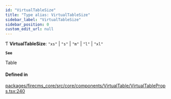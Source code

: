 ```yaml
---
id: "VirtualTableSize"
title: "Type alias: VirtualTableSize"
sidebar_label: "VirtualTableSize"
sidebar_position: 0
custom_edit_url: null
---
```


Ƭ **VirtualTableSize**: ``"xs"`` \| ``"s"`` \| ``"m"`` \| ``"l"`` \| ``"xl"``

**`See`**

Table

#### Defined in

[packages/firecms_core/src/core/components/VirtualTable/VirtualTableProps.tsx:240](https://github.com/FireCMSco/firecms/blob/d45f3739/packages/firecms_core/src/core/components/VirtualTable/VirtualTableProps.tsx#L240)

